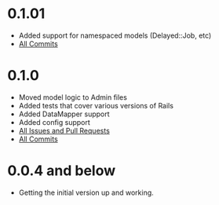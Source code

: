 # 0.1.01

- Added support for namespaced models (Delayed::Job, etc)
- [All Commits](https://github.com/upmin/upmin-admin-ruby/compare/v0.1.0...v0.1.01)

# 0.1.0

- Moved model logic to Admin<Model> files
- Added tests that cover various versions of Rails
- Added DataMapper support
- Added config support
- [All Issues and Pull Requests](https://github.com/upmin/upmin-admin-ruby/issues?q=milestone%3A%22v0.1.0+Release%22)
- [All Commits](https://github.com/upmin/upmin-admin-ruby/compare/v0.0.40...v0.1.0)

# 0.0.4 and below

- Getting the initial version up and working.
